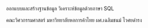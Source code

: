ออกแบบและสร้างฐานข้อมูล
วิเคราะห์ข้อมูลด้วยภาษา SQL 


คณะวิศวกรรมศาสตร์ มหาวิทยาลัยหอการค้าไทย
ผศ.เฉลิมชนม์ ไวศยดำรง
